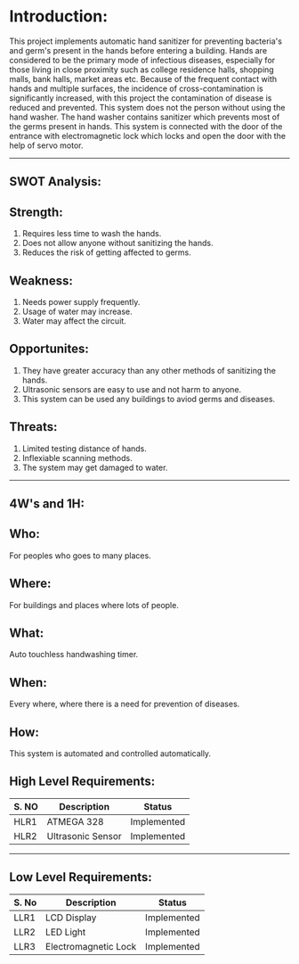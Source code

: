 ﻿# Introduction:
This project  implements automatic hand sanitizer for preventing bacteria's and germ's present in the hands before entering a building. Hands are considered to be the primary mode of infectious diseases, especially for those living in close proximity such as college residence halls, shopping malls, bank halls, market areas etc. Because of the frequent contact with hands and multiple surfaces, the incidence of cross-contamination is significantly increased, with this project the contamination of disease is reduced and prevented. This system does not the person without using the hand washer. The hand washer contains sanitizer which prevents most of the germs present in hands. This system is connected with the door of the entrance with electromagnetic lock which locks and open the door with the help of servo motor.
___
## SWOT Analysis:
## Strength:
1. Requires less time to wash the hands.
2. Does not allow anyone without sanitizing the hands.
3. Reduces the risk of getting affected to germs.
## Weakness:
1. Needs power supply frequently.
2. Usage of water may increase.
3.  Water may affect the circuit.
## Opportunites:
1. They have greater accuracy than any other methods of sanitizing the hands.
2. Ultrasonic sensors are easy to use and not harm to anyone.
3. This system can be used any buildings to aviod germs and diseases.
## Threats:
1. Limited testing distance of hands.
2. Inflexiable scanning methods.
3. The system may get damaged to water.
___
## 4W's and 1H:
## Who:
For peoples who goes to many places.
## Where:
For buildings and places where lots of people.
## What:
Auto touchless handwashing timer.
## When:
Every where, where there is a need for prevention of diseases.
## How:
This system is automated and controlled automatically.
## High Level Requirements:
|S. NO| Description| Status|
|-- |-- |--|
|HLR1|ATMEGA 328|Implemented|
|HLR2|Ultrasonic Sensor|Implemented|
___
## Low Level Requirements:
|S. No| Description | Status |
|--|--|--|
|LLR1|LCD Display|Implemented|
|LLR2|LED Light |Implemented|
|LLR3|Electromagnetic Lock|Implemented|
